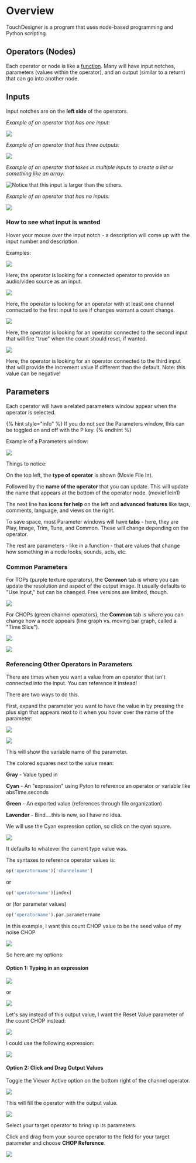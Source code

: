 # Overview

TouchDesigner is a program that uses node-based programming and Python scripting.

## Operators \(Nodes\)

Each operator or node is like a [function](../glossary/functions-and-methods/). Many will have input notches, parameters \(values within the operator\), and an output \(similar to a return\) that can go into another node.

## Inputs

Input notches are on the **left side** of the operators.

_Example of an operator that has one input:_

![](../.gitbook/assets/image%20%28185%29.png)

_Example of an operator that has three outputs:_

![](../.gitbook/assets/image%20%28132%29.png)

_Example of an operator that takes in multiple inputs to create a list or something like an array:_

![Notice that this input is larger than the others.](../.gitbook/assets/image%20%28160%29.png)

_Example of an operator that has no inputs:_

![](../.gitbook/assets/image%20%28144%29.png)

### How to see what input is wanted

Hover your mouse over the input notch - a description will come up with the input number and description.

Examples:

![ ](../.gitbook/assets/image%20%28180%29.png)

Here, the operator is looking for a connected operator to provide an audio/video source as an input.

![](../.gitbook/assets/image%20%28181%29.png)

Here, the operator is looking for an operator with at least one channel connected to the first input to see if changes warrant a count change.

![](../.gitbook/assets/image%20%28176%29.png)

Here, the operator is looking for an operator connected to the second input that will fire "true" when the count should reset, if wanted.

![](../.gitbook/assets/image%20%28186%29.png)

Here, the operator is looking for an operator connected to the third input that will provide the increment value if different than the default. Note: this value can be negative!

## Parameters

Each operator will have a related parameters window appear when the operator is selected.

{% hint style="info" %}
If you do not see the Parameters window, this can be toggled on and off with the P key.
{% endhint %}

Example of a Parameters window:

![](../.gitbook/assets/image%20%28143%29.png)

Things to notice:

On the top left, the **type of operator** is shown \(Movie File In\).

Followed by the **name of the operator** that you can update. This will update the name that appears at the bottom of the operator node. \(moviefilein1\)

The next line has **icons for help** on the left and **advanced features** like tags, comments, language, and views on the right.

To save space, most Parameter windows will have **tabs** - here, they are Play, Image, Trim, Tune, and Common. These will change depending on the operator.

The rest are parameters - like in a function - that are values that change how something in a node looks, sounds, acts, etc.

### Common Parameters

For TOPs \(purple texture operators\), the **Common** tab is where you can update the resolution and aspect of the output image. It usually defaults to "Use Input," but can be changed. Free versions are limited, though.

![](../.gitbook/assets/image%20%28155%29.png)

For CHOPs \(green channel operators\), the **Common** tab is where you can change how a node appears \(line graph vs. moving bar graph, called a "Time Slice"\).

![](../.gitbook/assets/image%20%28158%29.png)

![](../.gitbook/assets/image%20%28171%29.png)

### Referencing Other Operators in Parameters

There are times when you want a value from an operator that isn't connected into the input. You can reference it instead!

There are two ways to do this.

First, expand the parameter you want to have the value in by pressing the plus sign that appears next to it when you hover over the name of the parameter:

![](../.gitbook/assets/image%20%28172%29.png)

![](../.gitbook/assets/image%20%28133%29.png)

This will show the variable name of the parameter. 

The colored squares next to the value mean:

**Gray** - Value typed in

**Cyan** - An "expression" using Pyton to reference an operator or variable like absTime.seconds

**Green** - An exported value \(references through file organization\)

**Lavender** - Bind....this is new, so I have no idea.

We will use the Cyan expression option, so click on the cyan square.

![](../.gitbook/assets/image%20%28162%29.png)

It defaults to whatever the current type value was.

The syntaxes to reference operator values is:

```python
op('operatorname')['channelname']
```

or

```python
op('operatorname')[index]
```

or \(for parameter values\)

```python
op('operatorname').par.parametername
```

In this example, I want this count CHOP value to be the seed value of my noise CHOP

![](../.gitbook/assets/image%20%28150%29.png)

So here are my options:

#### Option 1: Typing in an expression

![](../.gitbook/assets/image%20%28164%29.png)

or

![](../.gitbook/assets/image%20%28134%29.png)

Let's say instead of this output value, I want the Reset Value parameter of the count CHOP instead:

![](../.gitbook/assets/image%20%28175%29.png)

I could use the following expression:

![](../.gitbook/assets/image%20%28153%29.png)

#### Option 2: Click and Drag Output Values

Toggle the Viewer Active option on the bottom right of the channel operator.

![](../.gitbook/assets/image%20%28141%29.png)

This will fill the operator with the output value.

![](../.gitbook/assets/image%20%28174%29.png)

Select your target operator to bring up its parameters.

Click and drag from your source operator to the field for your target parameter and choose **CHOP Reference**.

![](../.gitbook/assets/tdref.gif)



